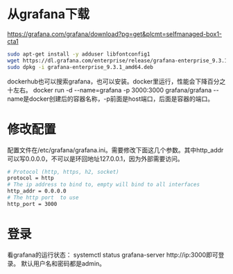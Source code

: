 # 从grafana下载
https://grafana.com/grafana/download?pg=get&plcmt=selfmanaged-box1-cta1

```bash
sudo apt-get install -y adduser libfontconfig1
wget https://dl.grafana.com/enterprise/release/grafana-enterprise_9.3.1_amd64.deb
sudo dpkg -i grafana-enterprise_9.3.1_amd64.deb
```

dockerhub也可以搜索grafana，也可以安装。docker里运行，性能会下降百分之十左右。
docker run -d --name=grafana -p 3000:3000 grafana/grafana
--name是docker创建后的容器名称，-p前面是host端口，后面是容器的端口。

# 修改配置
配置文件在/etc/grafana/grafana.ini。需要修改下面这几个参数。其中http_addr可以写0.0.0.0，不可以是环回地址127.0.0.1，因为外部需要访问。
```bash
# Protocol (http, https, h2, socket)
protocol = http
# The ip address to bind to, empty will bind to all interfaces
http_addr = 0.0.0.0
# The http port  to use
http_port = 3000
```

# 登录
看grafana的运行状态：
systemctl status grafana-server
http://ip:3000即可登录。
默认用户名和密码都是admin。

